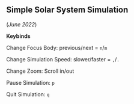 ## Simple Solar System Simulation

(*June 2022*)

**Keybinds**

Change Focus Body: previous/next = `n`/`m`

Change Simulation Speed: slower/faster = `,`/`.`

Change Zoom: Scroll in/out

Pause Simulation: `p`

Quit Simulation: `q`

